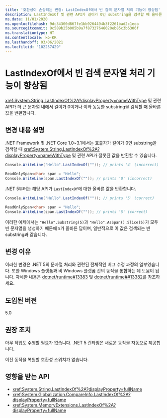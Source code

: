 ```yaml
---
title: '호환성이 손상되는 변경: LastIndexOf에서 빈 검색 문자열 처리 기능이 향상됨'
description: LastIndexOf 및 관련 API가 길이가 0인 substring을 검색할 때 올바른 값을 반환하는 핵심 .NET 라이브러리의 .NET 5 호환성이 손상되는 변경에 관해 알아봅니다.
ms.date: 11/01/2020
ms.openlocfilehash: 9dc34300d867fe1bb9264494b3f2261bad2c1eea
ms.sourcegitcommit: 9c589b25b005b9a7f87327646020eb85c3b6306f
ms.translationtype: HT
ms.contentlocale: ko-KR
ms.lasthandoff: 03/06/2021
ms.locfileid: "102257429"
---
```

# <a name="lastindexof-has-improved-handling-of-empty-search-strings"></a>LastIndexOf에서 빈 검색 문자열 처리 기능이 향상됨

<xref:System.String.LastIndexOf%2A?displayProperty=nameWithType> 및 관련 API가 더 큰 문자열 내에서 길이가 0이거나 이와 동등한 substring을 검색할 때 올바른 값을 반환합니다.

## <a name="change-description"></a>변경 내용 설명

.NET Framework 및 .NET Core 1.0~3.1에서는 호출자가 길이가 0인 substring을 검색할 때 <xref:System.String.LastIndexOf%2A?displayProperty=nameWithType> 및 관련 API가 잘못된 값을 반환할 수 있습니다.

```csharp
Console.WriteLine("Hello".LastIndexOf("")); // prints '4' (incorrect)

ReadOnlySpan<char> span = "Hello";
Console.WriteLine(span.LastIndexOf("")); // prints '0' (incorrect)
```

.NET 5부터는 해당 API가 `LastIndexOf`에 대한 올바른 값을 반환합니다.

```csharp
Console.WriteLine("Hello".LastIndexOf("")); // prints '5' (correct)

ReadOnlySpan<char> span = "Hello";
Console.WriteLine(span.LastIndexOf("")); // prints '5' (correct)
```

이러한 예제에서는 `"Hello".Substring(5)`과 `"Hello".AsSpan().Slice(5)`가 모두 빈 문자열을 생성하기 때문에 `5`가 올바른 답이며, 일반적으로 이 값은 검색되는 빈 substring과 같습니다.

## <a name="reason-for-change"></a>변경 이유

이러한 변경은 .NET 5의 문자열 처리와 관련된 전체적인 버그 수정 과정의 일부였습니다. 또한 Windows 플랫폼과 비 Windows 플랫폼 간의 동작을 통합하는 데 도움이 됩니다. 자세한 내용은 [dotnet/runtime#13383](https://github.com/dotnet/runtime/issues/13383) 및 [dotnet/runtime##13382](https://github.com/dotnet/runtime/issues/13382)를 참조하세요.

## <a name="version-introduced"></a>도입된 버전

5.0

## <a name="recommended-action"></a>권장 조치

아무 작업도 수행할 필요가 없습니다. .NET 5 런타임은 새로운 동작을 자동으로 제공합니다.

이전 동작을 복원할 호환성 스위치가 없습니다.

## <a name="affected-apis"></a>영향을 받는 API

- <xref:System.String.LastIndexOf%2A?displayProperty=fullName>
- <xref:System.Globalization.CompareInfo.LastIndexOf%2A?displayProperty=fullName>
- <xref:System.MemoryExtensions.LastIndexOf%2A?displayProperty=fullName>

<!--

### Category

Core .NET libraries

### Affected APIs

- `Overload:System.String.LastIndexOf`
- `Overload:System.Globalization.CompareInfo.LastIndexOf`
- `Overload:System.MemoryExtensions.LastIndexOf`

-->

